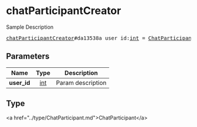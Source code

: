 # chatParticipantCreator

Sample Description

<pre>
<a href="../constructor/chatParticipantCreator.md">chatParticipantCreator</a>#da13538a user_id:<a href="../type/int.md">int</a> = <a href="../type/ChatParticipant.md">ChatParticipant</a>;
</pre>

## Parameters

| Name | Type | Description |
|------|:----:|-------------|
| **user_id** | <a href="../type/int.md">int</a> | Param description |

## Type

&lt;a href=&#34;../type/ChatParticipant.md&#34;&gt;ChatParticipant&lt;/a&gt;
